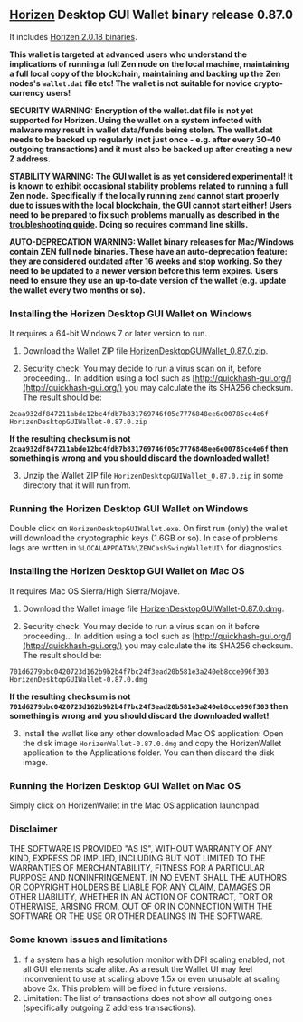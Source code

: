 ## [Horizen](https://horizen.global/) Desktop GUI Wallet binary release 0.87.0

It includes [Horizen 2.0.18 binaries](https://github.com/ZencashOfficial/zen/releases/tag/v2.0.18). 

**This wallet is targeted at advanced users who understand the implications of running a full Zen node on**
**the local machine, maintaining a full local copy of the blockchain, maintaining and backing up the**
**Zen nodes's `wallet.dat` file etc! The wallet is not suitable for novice crypto-currency users!**

**SECURITY WARNING: Encryption of the wallet.dat file is not yet supported for Horizen. Using the wallet** 
**on a system infected with malware may result in wallet data/funds being stolen. The**
**wallet.dat needs to be backed up regularly (not just once - e.g. after every 30-40**
**outgoing transactions) and it must also be backed up after creating a new Z address.**

**STABILITY WARNING: The GUI wallet is as yet considered experimental! It is known to exhibit occasional stability problems related to running a full Zen node.**
**Specifically if the locally running `zend` cannot start properly due to issues with the local blockchain, the GUI cannot start either!**
**Users need to be prepared to fix such problems manually as described in the [troubleshooting guide](TroubleshootingGuide.md).**
**Doing so requires command line skills.**

**AUTO-DEPRECATION WARNING: Wallet binary releases for Mac/Windows contain ZEN full node binaries. These have an auto-deprecation feature:**
**they are considered outdated after 16 weeks and stop working. So they need to be updated to a newer version before this term expires.**
**Users need to ensure they use an up-to-date version of the wallet (e.g. update the wallet every two months or so).**

### Installing the Horizen Desktop GUI Wallet on Windows

It requires a 64-bit Windows 7 or later version to run.

1. Download the Wallet ZIP file 
[HorizenDesktopGUIWallet_0.87.0.zip](https://github.com/ZencashOfficial/zencash-swing-wallet-ui/releases/download/0.87.0/HorizenDesktopGUIWallet_0.87.0.zip). 

2. Security check: You may decide to run a virus scan on it, before proceeding... In addition using a tool 
such as [http://quickhash-gui.org/](http://quickhash-gui.org/) you may calculate the its SHA256 checksum. The 
result should be:
```
2caa932df847211abde12bc4fdb7b831769746f05c7776848ee6e00785ce4e6f  HorizenDesktopGUIWallet-0.87.0.zip
```
**If the resulting checksum is not `2caa932df847211abde12bc4fdb7b831769746f05c7776848ee6e00785ce4e6f` then**
**something is wrong and you should discard the downloaded wallet!**

3. Unzip the Wallet ZIP file `HorizenDesktopGUIWallet_0.87.0.zip` in some directory that it will run from.
   
### Running the Horizen Desktop GUI Wallet on Windows

Double click on `HorizenDesktopGUIWallet.exe`. On first run (only) the wallet will download the cryptographic keys 
(1.6GB or so). In case of problems logs are written in `%LOCALAPPDATA%\ZENCashSwingWalletUI\` for diagnostics.

### Installing the Horizen Desktop GUI Wallet on Mac OS

It requires Mac OS Sierra/High Sierra/Mojave.

1. Download the Wallet image file
[HorizenDesktopGUIWallet-0.87.0.dmg](https://github.com/ZencashOfficial/zencash-swing-wallet-ui/releases/download/0.87.0/HorizenDesktopGUIWallet-0.87.0.dmg).

2. Security check: You may decide to run a virus scan on it before proceeding... In addition using a tool
such as [http://quickhash-gui.org/](http://quickhash-gui.org/) you may calculate the its SHA256 checksum. The
result should be:
```
701d6279bbc0420723d162b9b2b4f7bc24f3ead20b581e3a240eb8cce096f303  HorizenDesktopGUIWallet-0.87.0.dmg
```
**If the resulting checksum is not `701d6279bbc0420723d162b9b2b4f7bc24f3ead20b581e3a240eb8cce096f303` then**
**something is wrong and you should discard the downloaded wallet!**

3. Install the wallet like any other downloaded Mac OS application: Open the disk image `HorizenWallet-0.87.0.dmg`
and copy the HorizenWallet application to the Applications folder. You can then discard the disk image.

### Running the Horizen Desktop GUI Wallet on Mac OS

Simply click on HorizenWallet in the Mac OS application launchpad.

### Disclaimer

THE SOFTWARE IS PROVIDED "AS IS", WITHOUT WARRANTY OF ANY KIND, EXPRESS OR
IMPLIED, INCLUDING BUT NOT LIMITED TO THE WARRANTIES OF MERCHANTABILITY,
FITNESS FOR A PARTICULAR PURPOSE AND NONINFRINGEMENT. IN NO EVENT SHALL THE
AUTHORS OR COPYRIGHT HOLDERS BE LIABLE FOR ANY CLAIM, DAMAGES OR OTHER
LIABILITY, WHETHER IN AN ACTION OF CONTRACT, TORT OR OTHERWISE, ARISING FROM,
OUT OF OR IN CONNECTION WITH THE SOFTWARE OR THE USE OR OTHER DEALINGS IN THE
SOFTWARE.

### Some known issues and limitations
1. If a system has a high resolution monitor with DPI scaling enabled, not all GUI elements scale alike.
As a result the Wallet UI may feel inconvenient to use at scaling above 1.5x or even unusable at scaling above 3x.
This problem will be fixed in future versions.
1. Limitation: The list of transactions does not show all outgoing ones (specifically outgoing Z address 
transactions).  
